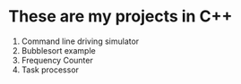 # These are my projects in C++

1. Command line driving simulator
2. Bubblesort example
3. Frequency Counter
4. Task processor
